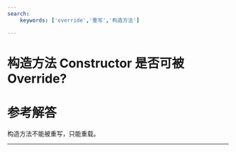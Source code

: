 ```yaml
---
search:
    keywords: ['override','重写','构造方法']

---
```



# 构造方法 Constructor 是否可被 Override?

# 参考解答

构造方法不能被重写，只能重载。

---

